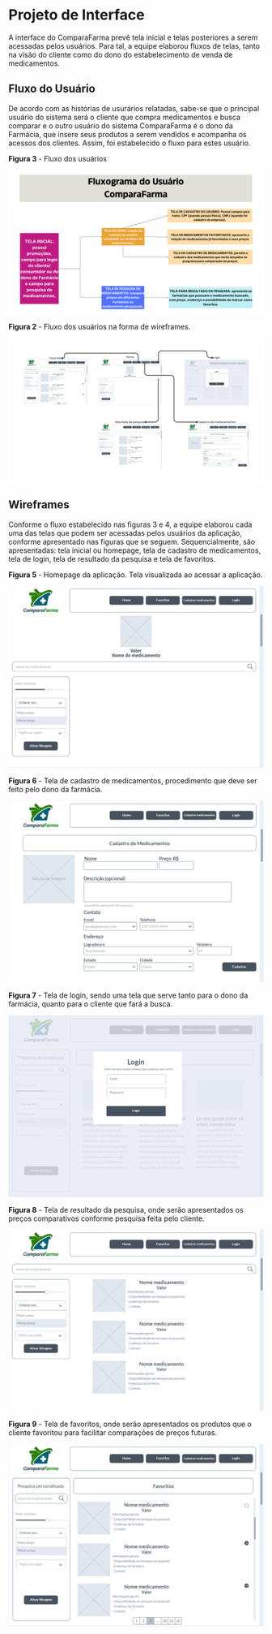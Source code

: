 # Projeto de Interface

A interface do ComparaFarma prevê tela inicial e telas posteriores a serem acessadas pelos usuários. Para tal, a equipe elaborou fluxos de telas, tanto na visão do cliente como do dono do estabelecimento de venda de medicamentos.

## Fluxo do Usuário

De acordo com as histórias de usurários relatadas, sabe-se que o principal usuário do sistema será o cliente que compra medicamentos e busca comparar e o outro usuário do sistema ComparaFarma é o dono da Farmácia, que insere seus produtos a serem vendidos e acompanha os acessos dos clientes. Assim, foi estabelecido o fluxo para estes usuário.

**Figura 3** - Fluxo dos usuários

![FluxoGrama](img/FluxogramaCompara.png)

**Figura 2** - Fluxo dos usuários na forma de wireframes.

![UserFlow](img/user-flow.png)

## Wireframes

Conforme o fluxo estabelecido nas figuras 3 e 4, a equipe elaborou cada uma das telas que podem ser acessadas pelos usuários da aplicação, conforme apresentado nas figuras que se seguem. Sequencialmente, são apresentadas: tela inicial ou homepage, tela de cadastro de medicamentos, tela de login, tela de resultado da pesquisa e tela de favoritos.

**Figura 5** - Homepage da aplicação. Tela visualizada ao acessar a aplicação.

![Home](img/home.png)

**Figura 6** - Tela de cadastro de medicamentos, procedimento que deve ser feito pelo dono da farmácia.

![CadastroDeMedicamentos](img/tela-de-cadastro-de-medicamentos.png)

**Figura 7** - Tela de login, sendo uma tela que serve tanto para o dono da farmácia, quanto para o cliente que fará a busca.

![Login](img/login.png)

**Figura 8** - Tela de resultado da pesquisa, onde serão apresentados os preços comparativos conforme pesquisa feita pelo cliente.

![Pesquisa](img/resultado-de-pesquisa.png)

**Figura 9** - Tela de favoritos, onde serão apresentados os produtos que o cliente favoritou para facilitar comparações de preços futuras.

![Favoritos](img/tela-favoritos.png)
